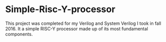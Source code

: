 # Simple-Risc-Y-processor
This project was completed for my Verilog and System Verilog I took in fall 2016. It a simple RISC-Y processor made up of its most fundamental components. 
